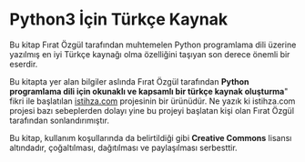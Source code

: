 # Python3 İçin Türkçe Kaynak
Bu kitap Fırat Özgül tarafından muhtemelen Python programlama dili üzerine yazılmış en iyi Türkçe kaynağı olma özelliğini taşıyan son derece önemli bir eserdir.

Bu kitapta yer alan bilgiler aslında Fırat Özgül tarafından **Python programlama dili için okunaklı ve kapsamlı bir türkçe kaynak oluşturma**" fikri ile başlatılan [istihza.com](http://istihza.com) projesinin bir ürünüdür. Ne yazık ki istihza.com projesi bazı sebeplerden dolayı yine bu projeyi başlatan kişi olan Fırat Özgül tarafından sonlandırımıştır.

Bu kitap, kullanım koşullarında da belirtildiği gibi **Creative Commons** lisansı altındadır, çoğaltılması, dağıtılması ve paylaşılması serbesttir.
